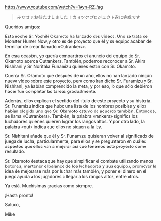 https://www.youtube.com/watch?v=1Ayn-RZ_fag

> みなさまお待たせしました！カミツクプロジェクト遂に完成です 
 
Queridos amigos:

Esta noche Sr. Yoshiki Okamoto ha lanzado dos vídeos. Uno se trata de Monster Hunter Now, y otro es de proyecto que él y su equipo acaban de terminar de crear llamado «Outrankers».

En esta ocasión, yo quería compartiros el anuncio del equipo de Sr. Okamoto acerca Outrankers. También, podemos reconocer a Sr. Akira Nishitani y Sr. Noritaka Funamizu quienes están con Sr. Okamoto.

Cuenta Sr. Okamoto que después de un año, ellos no han lanzado ningún nuevo vídeo sobre este proyecto, pero como han dicho Sr. Funamizu y Sr. Nishitani, ya habían comprendido la meta, y por eso, lo que sólo debieron hacer fue completar las tareas gradualmente.   

Además, ellos explican el sentido del título de este proyecto y su historia. Sr. Funamizu indica que hubo una lista de los nombres posibles y ellos habían elegido uno que Sr. Okamoto estuvo de acuerdo también. Entonces, se llama «Outrankers». También, la palabra «rankers» significa los luchadores quienes quieren lograr los rangos altos. Y por otro lado, la palabra «out» indica que ellos no siguen a la ley.

Sr. Nishitani añade que él y Sr. Funamizu quisieran volver al significado de juega de lucha, particularmente, para ellos y se preguntaron en cuáles aspectos que ellos van a mejorar así que tenemos este proyecto como resultado. 

Sr. Okamoto destaca que hay que simplificar el combate utilizando menos botones, mantener el balance de los luchadores y sus equipos, promover la idea de mejorarse más por luchar más también, y poner el dinero en el juego ayuda a los jugadores a llegar a los rangos altos, entre otros.

Ya está. Muchísimas gracias como siempre.

¡Hasta pronto!

Saludo,

Mike
